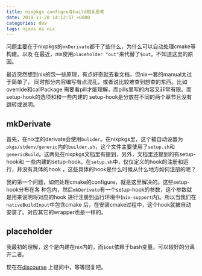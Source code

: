 ```yaml
---
title: nixpkgs configre与build相关思考
date: 2019-11-20 14:12:57 +0800
categories: dev
tags: nixos os nix
---
```


问题主要在于nixpkgs的`mkDerivate`都干了些什么，为什么可以自动处理cmake等构建。以及
在最近，nix使用`placeholder "out"`来代替了`$out`。不知道这里的原因。

最近突然想到nix的包一些原理，有点好奇就去看文档，但nix一套的manual太过于简单了，
同时部分内容编写有点混乱，或者说比较难查到想查的东西。比如override和callPackage
需要看pill才能理解，而pills里写的内容又非常有限。而setup-hook的选项和和一些内建的
setup-hook是分放在不同的两个章节且没有跳转或说明。

<!-- more -->

## mkDerivate

首先，在nix里的derivate会使用`bulider`。在nixpkgs里，这个被自动设置为`
pkgs/stdenv/generic`内的`builder.sh`，这个文件主要使用了`setup.sh`和
`genericBuild`。这两处在nixpkgs文档里有提到，另外，文档里还提到的有setup-hook和
一些内建的setup-hook。在`setup.sh`中，仅仅定义的hook的注册和运行，并没有具体的hook
，这些具体的hook是什么时候从什么地方如何注册的呢？

我的第一个问题，如何处理cmake的configure，就是这里解决的。这些setup-hook分布在各
种包内，然后`mkDerivate`有一个setup-hook的参数，这个参数就是用来说明将对应的hook
进行注册到运行环境中(`nix-support`内)。所以当我们在`nativeBuildInput`中包含cmake
后，在安装cmake过程中，这个hook就被自动安装了。对应其它的wrapper也是一样的。

## placeholder

我最初的理解，这个是内建在nix内的，而`$out`依赖于bash变量。可以较好的分离开二者。

现在在[discourse](https://discourse.nixos.org/t/what-is-the-difference-between-placeholder-out-and-out/4862)
上提问中，等等回复吧。
